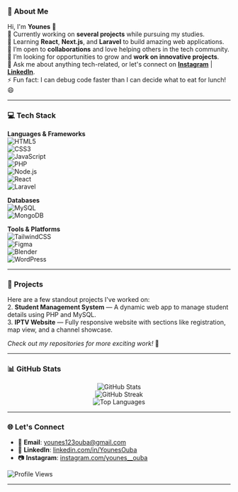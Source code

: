 ### 💫 **About Me**  
Hi, I'm **Younes** 👋  
🔭 Currently working on **several projects** while pursuing my studies.  
🌱 Learning **React**, **Next.js**, and **Laravel** to build amazing web applications.  
👯 I’m open to **collaborations** and love helping others in the tech community.  
🤝 I’m looking for opportunities to grow and **work on innovative projects**.  
💬 Ask me about anything tech-related, or let's connect on **[Instagram](https://www.instagram.com/younes__ouba/)** | **[LinkedIn](https://www.linkedin.com/in/younes-ouba-4560292a9?utm_source=share&utm_campaign=share_via&utm_content=profile&utm_medium=android_app)**.  
⚡ Fun fact: I can debug code faster than I can decide what to eat for lunch! 😄  

---  

### 💻 **Tech Stack**  
**Languages & Frameworks**  
![HTML5](https://img.shields.io/badge/html5-%23E34F26.svg?style=for-the-badge&logo=html5&logoColor=white)  
![CSS3](https://img.shields.io/badge/css3-%231572B6.svg?style=for-the-badge&logo=css3&logoColor=white)  
![JavaScript](https://img.shields.io/badge/javascript-%23323330.svg?style=for-the-badge&logo=javascript&logoColor=%23F7DF1E)  
![PHP](https://img.shields.io/badge/php-%23777BB4.svg?style=for-the-badge&logo=php&logoColor=white)  
![Node.js](https://img.shields.io/badge/node.js-6DA55F?style=for-the-badge&logo=node.js&logoColor=white)  
![React](https://img.shields.io/badge/react-%2320232a.svg?style=for-the-badge&logo=react&logoColor=%2361DAFB)  
![Laravel](https://img.shields.io/badge/laravel-%23FF2D20.svg?style=for-the-badge&logo=laravel&logoColor=white)  

**Databases**  
![MySQL](https://img.shields.io/badge/mysql-4479A1.svg?style=for-the-badge&logo=mysql&logoColor=white)  
![MongoDB](https://img.shields.io/badge/MongoDB-%234ea94b.svg?style=for-the-badge&logo=mongodb&logoColor=white)  

**Tools & Platforms**  
![TailwindCSS](https://img.shields.io/badge/tailwindcss-%2338B2AC.svg?style=for-the-badge&logo=tailwind-css&logoColor=white)  
![Figma](https://img.shields.io/badge/figma-%23F24E1E.svg?style=for-the-badge&logo=figma&logoColor=white)  
![Blender](https://img.shields.io/badge/blender-%23F5792A.svg?style=for-the-badge&logo=blender&logoColor=white)  
![WordPress](https://img.shields.io/badge/WordPress-%23117AC9.svg?style=for-the-badge&logo=WordPress&logoColor=white)  

---  

### 🚀 **Projects**  
Here are a few standout projects I've worked on:  
2. **Student Management System** — A dynamic web app to manage student details using PHP and MySQL.  
3. **IPTV Website** — Fully responsive website with sections like registration, map view, and a channel showcase.  

_Check out my repositories for more exciting work!_ 🔗  

---  

### 📊 **GitHub Stats**  
<div align="center">  
  <img src="https://github-readme-stats.vercel.app/api?username=YounesOuba&theme=dark&hide_border=false&include_all_commits=false&count_private=false" alt="GitHub Stats" />  
  <br />  
  <img src="https://github-readme-streak-stats.herokuapp.com/?user=YounesOuba&theme=dark&hide_border=false" alt="GitHub Streak" />  
  <br />  
  <img src="https://github-readme-stats.vercel.app/api/top-langs/?username=YounesOuba&theme=dark&hide_border=false&include_all_commits=false&count_private=false&layout=compact" alt="Top Languages" />  
</div>  

---  

### 🌐 **Let's Connect**  
- 📧 **Email**: younes123ouba@gmail.com  
- 💼 **LinkedIn**: [linkedin.com/in/YounesOuba](https://www.linkedin.com/in/younes-ouba-4560292a9?utm_source=share&utm_campaign=share_via&utm_content=profile&utm_medium=android_app)  
- 📷 **Instagram**: [instagram.com/younes__ouba](https://www.instagram.com/younes__ouba/)  

![Profile Views](https://visitcount.itsvg.in/api?id=YounesOuba&icon=0&color=0)  

---
